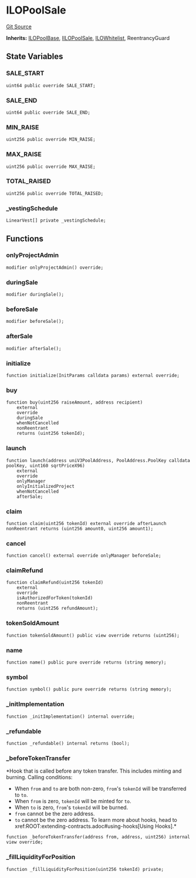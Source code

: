 # ILOPoolSale
[Git Source](https://github.com/KYRDTeam/ilo-contracts/blob/e40a6cd6fab3cc84638afa793f4d9e791b183158/src/ILOPoolSale.sol)

**Inherits:**
[ILOPoolBase](/src/base/ILOPoolBase.sol/abstract.ILOPoolBase.md), [IILOPoolSale](/src/interfaces/IILOPoolSale.sol/interface.IILOPoolSale.md), [ILOWhitelist](/src/base/ILOWhitelist.sol/abstract.ILOWhitelist.md), ReentrancyGuard


## State Variables
### SALE_START

```solidity
uint64 public override SALE_START;
```


### SALE_END

```solidity
uint64 public override SALE_END;
```


### MIN_RAISE

```solidity
uint256 public override MIN_RAISE;
```


### MAX_RAISE

```solidity
uint256 public override MAX_RAISE;
```


### TOTAL_RAISED

```solidity
uint256 public override TOTAL_RAISED;
```


### _vestingSchedule

```solidity
LinearVest[] private _vestingSchedule;
```


## Functions
### onlyProjectAdmin


```solidity
modifier onlyProjectAdmin() override;
```

### duringSale


```solidity
modifier duringSale();
```

### beforeSale


```solidity
modifier beforeSale();
```

### afterSale


```solidity
modifier afterSale();
```

### initialize


```solidity
function initialize(InitParams calldata params) external override;
```

### buy


```solidity
function buy(uint256 raiseAmount, address recipient)
    external
    override
    duringSale
    whenNotCancelled
    nonReentrant
    returns (uint256 tokenId);
```

### launch


```solidity
function launch(address uniV3PoolAddress, PoolAddress.PoolKey calldata poolKey, uint160 sqrtPriceX96)
    external
    override
    onlyManager
    onlyInitializedProject
    whenNotCancelled
    afterSale;
```

### claim


```solidity
function claim(uint256 tokenId) external override afterLaunch nonReentrant returns (uint256 amount0, uint256 amount1);
```

### cancel


```solidity
function cancel() external override onlyManager beforeSale;
```

### claimRefund


```solidity
function claimRefund(uint256 tokenId)
    external
    override
    isAuthorizedForToken(tokenId)
    nonReentrant
    returns (uint256 refundAmount);
```

### tokenSoldAmount


```solidity
function tokenSoldAmount() public view override returns (uint256);
```

### name


```solidity
function name() public pure override returns (string memory);
```

### symbol


```solidity
function symbol() public pure override returns (string memory);
```

### _initImplementation


```solidity
function _initImplementation() internal override;
```

### _refundable


```solidity
function _refundable() internal returns (bool);
```

### _beforeTokenTransfer

*Hook that is called before any token transfer. This includes minting
and burning.
Calling conditions:
- When `from` and `to` are both non-zero, ``from``'s `tokenId` will be
transferred to `to`.
- When `from` is zero, `tokenId` will be minted for `to`.
- When `to` is zero, ``from``'s `tokenId` will be burned.
- `from` cannot be the zero address.
- `to` cannot be the zero address.
To learn more about hooks, head to xref:ROOT:extending-contracts.adoc#using-hooks[Using Hooks].*


```solidity
function _beforeTokenTransfer(address from, address, uint256) internal view override;
```

### _fillLiquidityForPosition


```solidity
function _fillLiquidityForPosition(uint256 tokenId) private;
```

